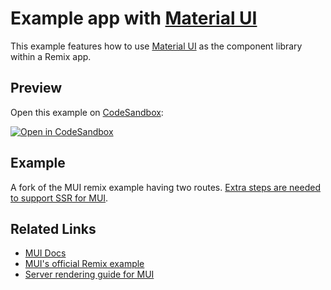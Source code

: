 # Example app with [Material UI](https://mui.com/)

This example features how to use [Material UI](https://mui.com/) as the component library within a Remix app.

## Preview

Open this example on [CodeSandbox](https://codesandbox.com):

[![Open in CodeSandbox](https://codesandbox.io/static/img/play-codesandbox.svg)](https://codesandbox.io/s/github/remix-run/examples/tree/main/material-ui)

## Example

A fork of the MUI remix example having two routes. [Extra steps are needed to support SSR for MUI](https://mui.com/material-ui/guides/server-rendering/).

## Related Links

- [MUI Docs](https://mui.com/)
- [MUI's official Remix example](https://github.com/secretshardul/material-ui/tree/master/examples/remix-with-typescript)
- [Server rendering guide for MUI](https://mui.com/material-ui/guides/server-rendering/)
